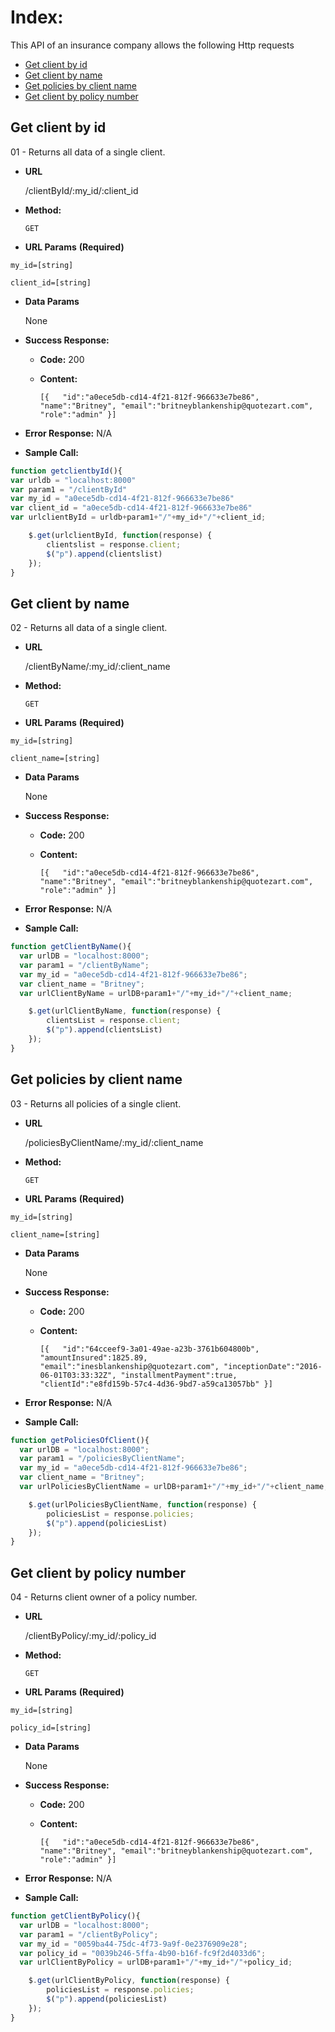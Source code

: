 **Index:**
===

<p> This API of an insurance company allows the following Http requests</p>


  * <a href="https://github.com/constanza101/insurance/blob/master/docs/api-insurances.md#get-client-by-id">Get client by id</a>
  * <a href="https://github.com/constanza101/insurance/blob/master/docs/api-insurances.md#get-client-by-name">Get client by name</a>
  * <a href="https://github.com/constanza101/insurance/blob/master/docs/api-insurances.md#get-policies-by-client-name">Get policies by client name</a>
  * <a href="https://github.com/constanza101/insurance/blob/master/docs/api-insurances.md#get-client-by-policy-number">Get client by policy number</a>



**Get client by id**
----
01 - Returns all data of a single client.

* **URL**

  /clientById/:my_id/:client_id

* **Method:**

  `GET`

*  **URL Params** **(Required)**

  `my_id=[string]`

  `client_id=[string]`


* **Data Params**

  None

* **Success Response:**

  * **Code:** 200 <br>
  * **Content:**

    `[{  
         "id":"a0ece5db-cd14-4f21-812f-966633e7be86",
         "name":"Britney",
         "email":"britneyblankenship@quotezart.com",
         "role":"admin"
      }]`

* **Error Response:** N/A


* **Sample Call:**

```javascript
function getclientbyId(){
var urldb = "localhost:8000"
var param1 = "/clientById"
var my_id = "a0ece5db-cd14-4f21-812f-966633e7be86"
var client_id = "a0ece5db-cd14-4f21-812f-966633e7be86"
var urlclientById = urldb+param1+"/"+my_id+"/"+client_id;

    $.get(urlclientById, function(response) {
        clientslist = response.client;
        $("p").append(clientslist)
    });
}
```

**Get client by name**
----
02 - Returns all data of a single client.

* **URL**

  /clientByName/:my_id/:client_name

* **Method:**

  `GET`

*  **URL Params** **(Required)**

  `my_id=[string]`

  `client_name=[string]`

* **Data Params**

  None

* **Success Response:**

  * **Code:** 200 <br>
  * **Content:**

    `[{  
         "id":"a0ece5db-cd14-4f21-812f-966633e7be86",
         "name":"Britney",
         "email":"britneyblankenship@quotezart.com",
         "role":"admin"
      }]`

* **Error Response:** N/A


* **Sample Call:**

```javascript
function getClientByName(){
  var urlDB = "localhost:8000";
  var param1 = "/clientByName";
  var my_id = "a0ece5db-cd14-4f21-812f-966633e7be86";
  var client_name = "Britney";
  var urlClientByName = urlDB+param1+"/"+my_id+"/"+client_name;

    $.get(urlClientByName, function(response) {
        clientsList = response.client;
        $("p").append(clientsList)
    });
}
```


**Get policies by client name**
----
03 - Returns all policies of a single client.

* **URL**

  /policiesByClientName/:my_id/:client_name

* **Method:**

  `GET`

*  **URL Params** **(Required)**

`my_id=[string]`

`client_name=[string]`

* **Data Params**

  None

* **Success Response:**

  * **Code:** 200 <br />
  * **Content:**

    `[{  
         "id":"64cceef9-3a01-49ae-a23b-3761b604800b",
         "amountInsured":1825.89,
         "email":"inesblankenship@quotezart.com",
         "inceptionDate":"2016-06-01T03:33:32Z",
         "installmentPayment":true,
         "clientId":"e8fd159b-57c4-4d36-9bd7-a59ca13057bb"
      }]`

* **Error Response:** N/A


* **Sample Call:**

```javascript
function getPoliciesOfClient(){
  var urlDB = "localhost:8000";
  var param1 = "/policiesByClientName";
  var my_id = "a0ece5db-cd14-4f21-812f-966633e7be86";
  var client_name = "Britney";
  var urlPoliciesByClientName = urlDB+param1+"/"+my_id+"/"+client_name;

    $.get(urlPoliciesByClientName, function(response) {
        policiesList = response.policies;
        $("p").append(policiesList)
    });
}
```


**Get client by policy number**
----
04 - Returns client owner of a policy number.

* **URL**

  /clientByPolicy/:my_id/:policy_id

* **Method:**

  `GET`

*  **URL Params** **(Required)**

  `my_id=[string]`

  `policy_id=[string]`

* **Data Params**

  None

* **Success Response:**

  * **Code:** 200 <br/>
  * **Content:**

    `[{  
         "id":"a0ece5db-cd14-4f21-812f-966633e7be86",
         "name":"Britney",
         "email":"britneyblankenship@quotezart.com",
         "role":"admin"
      }]`

* **Error Response:** N/A


* **Sample Call:**

```javascript
function getClientByPolicy(){
  var urlDB = "localhost:8000";
  var param1 = "/clientByPolicy";
  var my_id = "0059ba44-75dc-4f73-9a9f-0e2376909e28";
  var policy_id = "0039b246-5ffa-4b90-b16f-fc9f2d4033d6";
  var urlClientByPolicy = urlDB+param1+"/"+my_id+"/"+policy_id;

    $.get(urlClientByPolicy, function(response) {
        policiesList = response.policies;
        $("p").append(policiesList)
    });
}
```

